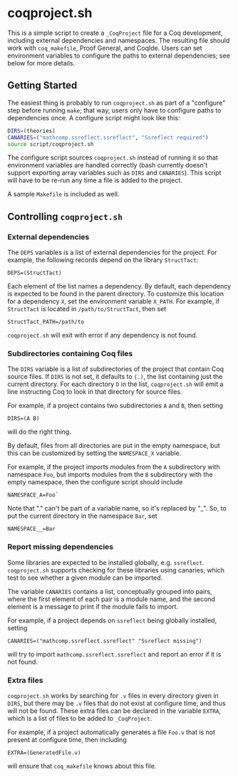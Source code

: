 # coqproject.sh

This is a simple script to create a `_CoqProject` file for a Coq
development, including external dependencies and namespaces. The
resulting file should work with `coq_makefile`, Proof General, and
CoqIde. Users can set environment variables to configure the paths to
external dependencies; see below for more details.

## Getting Started

The easiest thing is probably to run `coqproject.sh` as part of a
"configure" step before running `make`; that way, users only have to
configure paths to dependencies once. A configure script might look
like this:

```bash
DIRS=(theories)
CANARIES=("mathcomp.ssreflect.ssreflect", "Ssreflect required")
source script/coqproject.sh
```

The configure script sources `coqproject.sh` instead of running it so
that environment variables are handled correctly (bash currently
doesn't support exporting array variables such as `DIRS` and
`CANARIES`). This script will have to be re-run any time a file is
added to the project.

A sample `Makefile` is included as well.

## Controlling `coqproject.sh`

### External dependencies

The `DEPS` variables is a list of external dependencies for the
project. For example, the following records depend on the library
`StructTact`:

```
DEPS=(StructTact)
```

Each element of the list names a dependency.  By default, each
dependency is expected to be found in the parent directory.  To
customize this location for a dependency `X`, set the environment
variable `X_PATH`. For example, if `StructTact` is located in
`/path/to/StructTact`, then set

```
StructTact_PATH=/path/to
```

`coqproject.sh` will exit with error if any dependency is not found.


### Subdirectories containing Coq files

The `DIRS` variable is a list of subdirectories of the project that
contain Coq source files. If `DIRS` is not set, it defaults to `(.)`,
the list containing just the current directory. For each directory `D`
in the list, `coqproject.sh` will emit a line instructing Coq to look
in that directory for source files.

For example, if a project contains two subdirectories `A` and `B`,
then setting
```
DIRS=(A B)
```
will do the right thing.

By default, files from all directories are put in the empty namespace,
but this can be customized by setting the `NAMESPACE_X` variable.

For example, if the project imports modules from the `A` subdirectory
with namespace `Foo`, but imports modules from the `B` subdirectory with
the empty namespace, then the configure script should include
```
NAMESPACE_A=Foo`
```

Note that "." can't be part of a variable name, so it's replaced by "_".
So, to put the current directory in the namespace `Bar`, set
```
NAMESPACE__=Bar
```

### Report missing dependencies

Some libraries are expected to be installed globally, e.g.
`ssreflect`. `coqproject.sh` supports checking for these libraries
using canaries, which test to see whether a given module can be
imported.

The variable `CANARIES` contains a list, conceptually grouped into
pairs, where the first element of each pair is a module name, and the
second element is a message to print if the module fails to import.

For example, if a project depends on `ssreflect` being globally
installed, setting
```
CANARIES=("mathcomp.ssreflect.ssreflect" "Ssreflect missing")
```
will try to import `mathcomp.ssreflect.ssreflect` and report an error
if it is not found.

### Extra files

`coqproject.sh` works by searching for `.v` files in every directory
given in `DIRS`, but there may be `.v` files that do not exist at
configure time, and thus will not be found. These extra files can be
declared in the variable `EXTRA`, which is a list of files to be
added to `_CoqProject`.

For example, if a project automatically generates a file `Foo.v` that
is not present at configure time, then including
```
EXTRA=(GeneratedFile.v)
```
will ensure that `coq_makefile` knows about this file.
